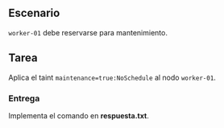 ## Escenario
`worker-01` debe reservarse para mantenimiento.

## Tarea
Aplica el taint `maintenance=true:NoSchedule` al nodo `worker-01`.

### Entrega
Implementa el comando en **respuesta.txt**.
